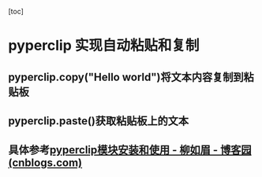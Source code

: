 [toc]

# pyperclip 实现自动粘贴和复制

## pyperclip.copy("Hello world")将文本内容复制到粘贴板

## pyperclip.paste()获取粘贴板上的文本

## 具体参考[pyperclip模块安装和使用 - 柳如眉 - 博客园 (cnblogs.com)](https://www.cnblogs.com/LM791605490/p/10245807.html)
